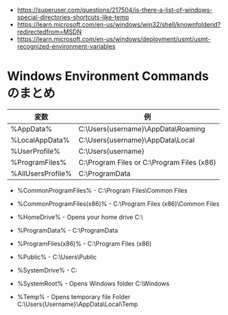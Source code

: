 
* https://superuser.com/questions/217504/is-there-a-list-of-windows-special-directories-shortcuts-like-temp
* https://learn.microsoft.com/en-us/windows/win32/shell/knownfolderid?redirectedfrom=MSDN
* https://learn.microsoft.com/en-us/windows/deployment/usmt/usmt-recognized-environment-variables


# Windows Environment Commands　のまとめ

|変数|例|
|-|-|
|%AppData%|C:\Users\{username}\AppData\Roaming|
|%LocalAppData%| C:\Users\{username}\AppData\Local|
|%UserProfile%|C:\Users\{username}|
|%ProgramFiles%|C:\Program Files or C:\Program Files (x86)|
|%AllUsersProfile% | C:\ProgramData|

* %CommonProgramFiles% - C:\Program Files\Common Files
* %CommonProgramFiles(x86)% - C:\Program Files (x86)\Common Files
* %HomeDrive% - Opens your home drive C:\
* %ProgramData% - C:\ProgramData

* %ProgramFiles(x86)% - C:\Program Files (x86)
* %Public% - C:\Users\Public
* %SystemDrive% - C:
* %SystemRoot% - Opens Windows folder C:\Windows
* %Temp% - Opens temporary file Folder C:\Users\{Username}\AppData\Local\Temp
